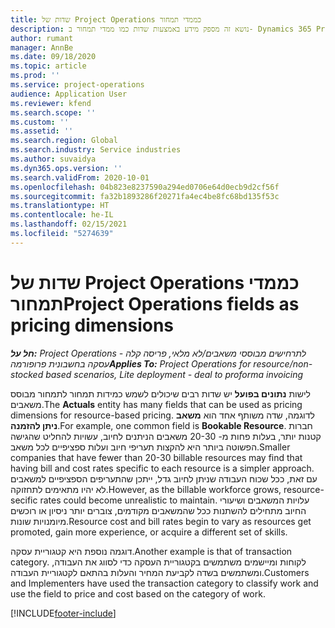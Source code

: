 ```yaml
---
title: שדות של Project Operations כממדי תמחור
description: נושא זה מספק מידע באמצעות שדות כמו ממדי תמחור ב- Dynamics 365 Project Operations.
author: rumant
manager: AnnBe
ms.date: 09/18/2020
ms.topic: article
ms.prod: ''
ms.service: project-operations
audience: Application User
ms.reviewer: kfend
ms.search.scope: ''
ms.custom: ''
ms.assetid: ''
ms.search.region: Global
ms.search.industry: Service industries
ms.author: suvaidya
ms.dyn365.ops.version: ''
ms.search.validFrom: 2020-10-01
ms.openlocfilehash: 04b823e8237590a294ed0706e64d0ecb9d2cf56f
ms.sourcegitcommit: fa32b1893286f20271fa4ec4be8fc68bd135f53c
ms.translationtype: HT
ms.contentlocale: he-IL
ms.lasthandoff: 02/15/2021
ms.locfileid: "5274639"
---
```

# <a name="project-operations-fields-as-pricing-dimensions"></a><span data-ttu-id="68207-103">שדות של Project Operations כממדי תמחור</span><span class="sxs-lookup"><span data-stu-id="68207-103">Project Operations fields as pricing dimensions</span></span>

<span data-ttu-id="68207-104">_**חל על:** Project Operations לתרחישים מבוססי משאבים/לא מלאי, פריסה קלה - עסקה בחשבונית פרופורמה_</span><span class="sxs-lookup"><span data-stu-id="68207-104">_**Applies To:** Project Operations for resource/non-stocked based scenarios, Lite deployment - deal to proforma invoicing_</span></span>

<span data-ttu-id="68207-105">לישות **‏‫נתונים בפועל‬** יש שדות רבים שיכולים לשמש כמידות תמחור לתמחור מבוסס משאבים.</span><span class="sxs-lookup"><span data-stu-id="68207-105">The **Actuals** entity has many fields that can be used as pricing dimensions for resource-based pricing.</span></span> <span data-ttu-id="68207-106">לדוגמה, שדה משותף אחד הוא **משאב ניתן להזמנה**.</span><span class="sxs-lookup"><span data-stu-id="68207-106">For example, one common field is **Bookable Resource**.</span></span> <span data-ttu-id="68207-107">חברות קטנות יותר, בעלות פחות מ- 20-30 משאבים הניתנים לחיוב, עשויות להחליט שהגישה הפשוטה ביותר היא להקצות תעריפי חיוב ועלות ספציפיים לכל משאב.</span><span class="sxs-lookup"><span data-stu-id="68207-107">Smaller companies that have fewer than 20-30 billable resources may find that having bill and cost rates specific to each resource is a simpler approach.</span></span> <span data-ttu-id="68207-108">עם זאת, ככל שכוח העבודה שניתן לחיוב גדל, ייתכן שהתעריפים הספציפיים למשאבים לא יהיו מתאימים לתחזוקה.</span><span class="sxs-lookup"><span data-stu-id="68207-108">However, as the billable workforce grows, resource-secific rates could become unrealistic to maintain.</span></span> <span data-ttu-id="68207-109">עלויות המשאבים ושיעורי החיוב מתחילים להשתנות ככל שהמשאבים מקודמים, צוברים יותר ניסיון או רוכשים מיומנויות שונות.</span><span class="sxs-lookup"><span data-stu-id="68207-109">Resource cost and bill rates begin to vary as resources get promoted, gain more experience, or acquire a different set of skills.</span></span> 

<span data-ttu-id="68207-110">דוגמה נוספת היא קטגוריית עסקה.</span><span class="sxs-lookup"><span data-stu-id="68207-110">Another example is that of transaction category.</span></span> <span data-ttu-id="68207-111">לקוחות ומיישמים משתמשים בקטגוריית העסקה כדי לסווג את העבודה, ומשתמשים בשדה לקביעת המחיר והעלות בהתאם לקטגוריית העבודה.</span><span class="sxs-lookup"><span data-stu-id="68207-111">Customers and Implementers have used the transaction category to classify work and use the field to price and cost based on the category of work.</span></span>


[!INCLUDE[footer-include](../includes/footer-banner.md)]